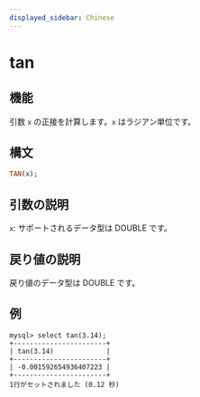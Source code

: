 ```yaml
---
displayed_sidebar: Chinese
---
```


# tan

## 機能

引数 `x` の正接を計算します。`x` はラジアン単位です。

## 構文

```Haskell
TAN(x);
```

## 引数の説明

`x`: サポートされるデータ型は DOUBLE です。

## 戻り値の説明

戻り値のデータ型は DOUBLE です。

## 例

```Plain Text
mysql> select tan(3.14);
+-----------------------+
| tan(3.14)             |
+-----------------------+
| -0.001592654936407223 |
+-----------------------+
1行がセットされました (0.12 秒)
```
